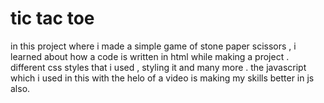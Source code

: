 # tic tac toe

in this project where i made a simple game of stone paper scissors , i learned about how a code is written in html while making a project .
different css styles that i used , styling it and many more . 
the javascript which i used in this with the helo of a video is making my skills better in js also.

